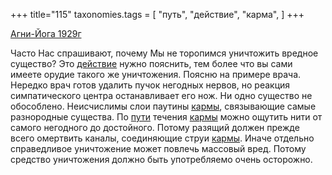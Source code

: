 +++
title="115"
taxonomies.tags = [
 "путь",
 "действие",
 "карма",
]
+++

[Агни-Йога 1929г](/agni/1929)

Часто Нас спрашивают, почему Мы не торопимся уничтожить вредное существо? Это [действие](/tags/действие) нужно пояснить, тем более что вы сами имеете орудие такого же уничтожения. Поясню на примере врача. Нередко врач готов удалить пучок негодных нервов, но реакция симпатического центра останавливает его нож. Ни одно существо не обособлено. Неисчислимы слои паутины [кармы](/tags/карма), связывающие самые разнородные существа. По [пути](/tags/путь) течения [кармы](/tags/карма) можно ощутить нити от самого негодного до достойного. Потому разящий должен прежде всего омертвить каналы, соединяющие струи [кармы](/tags/карма). Иначе отдельно справедливое уничтожение может повлечь массовый вред. Потому средство уничтожения должно быть употребляемо очень осторожно.